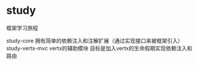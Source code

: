# study
框架学习旅程

study-core 拥有简单的依赖注入和注解扩展（通过实现接口来被框架引入）
study-vertx-mvc vertx的辅助模块 目标是加入vertx的生命假期实现依赖注入和路由
